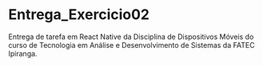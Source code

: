 # Entrega_Exercicio02
Entrega de tarefa em React Native da Disciplina de Dispositivos Móveis do curso de Tecnologia em Análise e Desenvolvimento de Sistemas da FATEC Ipiranga. 
